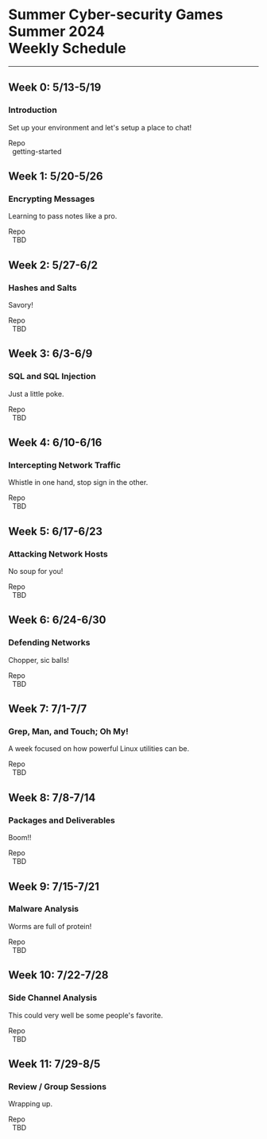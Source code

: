 # Summer Cyber-security Games Summer 2024 <br> Weekly Schedule #
---

## Week 0: 5/13-5/19 ##
### Introduction ###
Set up your environment and let's setup a place to chat!

Repo<br>
&nbsp;&nbsp;getting-started

## Week 1: 5/20-5/26 ##
### Encrypting Messages ###
Learning to pass notes like a pro.

Repo<br>
&nbsp;&nbsp;TBD

## Week 2: 5/27-6/2 ##
### Hashes and Salts ###
Savory!

Repo<br>
&nbsp;&nbsp;TBD

## Week 3: 6/3-6/9 ##
### SQL and SQL Injection ###
Just a little poke.

Repo<br>
&nbsp;&nbsp;TBD

## Week 4: 6/10-6/16 ##
### Intercepting Network Traffic ###
Whistle in one hand, stop sign in the other.

Repo<br>
&nbsp;&nbsp;TBD

## Week 5: 6/17-6/23 ##
### Attacking Network Hosts ###
No soup for you!

Repo<br>
&nbsp;&nbsp;TBD

## Week 6: 6/24-6/30 ##
### Defending Networks ###
Chopper, sic balls!

Repo<br>
&nbsp;&nbsp;TBD

## Week 7: 7/1-7/7 ##
### Grep, Man, and Touch; Oh My! ###
A week focused on how powerful Linux utilities can be.

Repo<br>
&nbsp;&nbsp;TBD

## Week 8: 7/8-7/14 ##
### Packages and Deliverables ###
Boom!!

Repo<br>
&nbsp;&nbsp;TBD

## Week 9: 7/15-7/21 ##
### Malware Analysis ###
Worms are full of protein!

Repo<br>
&nbsp;&nbsp;TBD

## Week 10: 7/22-7/28 ##
### Side Channel Analysis ###
This could very well be some people's favorite.

Repo<br>
&nbsp;&nbsp;TBD

## Week 11: 7/29-8/5 ##
### Review / Group Sessions ###
Wrapping up.

Repo<br>
&nbsp;&nbsp;TBD
